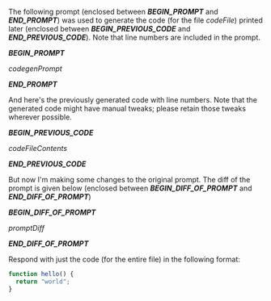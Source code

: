 The following prompt (enclosed between ___BEGIN_PROMPT___ and ___END_PROMPT___) was used to generate the code (for the file $codeFile$) printed later (enclosed between ___BEGIN_PREVIOUS_CODE___ and ___END_PREVIOUS_CODE___).
Note that line numbers are included in the prompt.

___BEGIN_PROMPT___

$codegenPrompt$

___END_PROMPT___

And here's the previously generated code with line numbers. Note that the generated code might have manual tweaks; please retain those tweaks wherever possible.

___BEGIN_PREVIOUS_CODE___

$codeFileContents$

___END_PREVIOUS_CODE___

But now I'm making some changes to the original prompt. The diff of the prompt is given below (enclosed between ___BEGIN_DIFF_OF_PROMPT___ and ___END_DIFF_OF_PROMPT___)

___BEGIN_DIFF_OF_PROMPT___

$promptDiff$

___END_DIFF_OF_PROMPT___


Respond with just the code (for the entire file) in the following format:

```ts
function hello() {
  return "world";
}
```